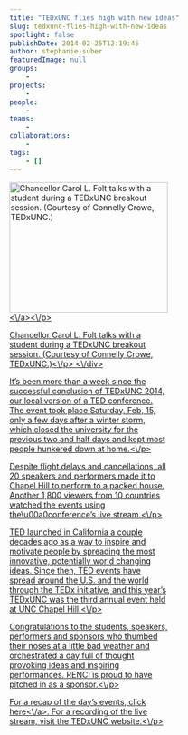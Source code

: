 ```yaml
---
title: "TEDxUNC flies high with new ideas"
slug: tedxunc-flies-high-with-new-ideas
spotlight: false
publishDate: 2014-02-25T12:19:45
author: stephanie-suber
featuredImage: null
groups:
    - 
projects:
    - 
people:
    - 
teams: 
    - 
collaborations:
    - 
tags:
    - []
---
```

<div id="attachment_13123" class="wp-caption alignleft" style="width: 280px"><a href="http:\/\/www.renci.org\/wp-content\/uploads\/2014\/02\/ted_x_unc_Folt.jpg"  rel="lightbox[roadtrip]"><img class="size-full wp-image-13123 " alt="Chancellor Carol L. Folt talks with a student during a TEDxUNC breakout session. (Courtesy of Connelly Crowe, TEDxUNC.)" src="http:\/\/www.renci.org\/wp-content\/uploads\/2014\/02\/ted_x_unc_Folt.jpg" width="280" height="230" \/><\/a><\/p>
<p class="wp-caption-text">Chancellor Carol L. Folt talks with a student during a TEDxUNC breakout session. (Courtesy of Connelly Crowe, TEDxUNC.)<\/p>
<\/div>
<p>It&#8217;s been more than a week since the successful conclusion of TEDxUNC 2014, our local version of a TED conference. The event took place Saturday, Feb, 15, only a few days after a winter storm, which closed the university for the previous two and half days and kept most people hunkered down at home.<\/p>
<p>Despite flight delays and cancellations, all 20 speakers and performers made it to Chapel Hill to perform to a packed house. Another 1,800 viewers from 10 countries watched the events using the\u00a0conference&#8217;s live stream.<\/p>
<p>TED launched in California a couple decades ago as a way to inspire and motivate people by spreading the most innovative, potentially world changing ideas. Since then, TED events have spread around the U.S. and the world through the TEDx initiative, and this year&#8217;s TEDxUNC was the third annual event held at UNC Chapel Hill.<\/p>
<p>Congratulations to the students, speakers, performers and sponsors who thumbed their noses at a little bad weather and orchestrated a day full of thought provoking ideas and inspiring performances. RENCI is proud to have pitched in as a sponsor.<\/p>
<p>For a recap of the day&#8217;s events, click <a href="http:\/\/www.unc.edu\/campus-updates\/tedxunc-soars-with-ideas-from-astronaut-alumnus-students-faculty\/" target="_blank">here<\/a>. For a recording of the live stream, visit the TEDxUNC website.<\/p>
<!-- AddThis Advanced Settings generic via filter on the_content --><!-- AddThis Share Buttons generic via filter on the_content -->
